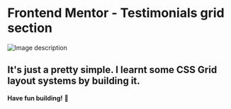 # Frontend Mentor - Testimonials grid section

![Image description](https://dev-to-uploads.s3.amazonaws.com/uploads/articles/5v90t9jj8z1wdoa0p1rn.png)

## It's just a pretty simple. I learnt some CSS Grid layout systems by building it.

**Have fun building!** 🚀
